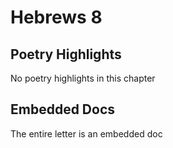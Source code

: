 # Hebrews 8

## Poetry Highlights

No poetry highlights in this chapter

## Embedded Docs

The entire letter is an embedded doc

